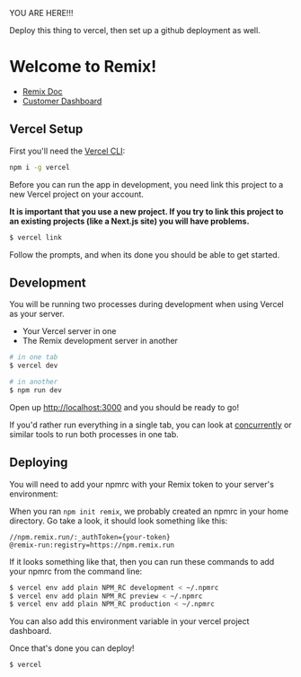 YOU ARE HERE!!!

Deploy this thing to vercel, then set up a github deployment as well.

# Welcome to Remix!

- [Remix Doc](https://docs.remix.run)
- [Customer Dashboard](https://remix.run/dashboard)

## Vercel Setup

First you'll need the [Vercel CLI](https://vercel.com/docs/cli):

```sh
npm i -g vercel
```

Before you can run the app in development, you need link this project to a new Vercel project on your account.

**It is important that you use a new project. If you try to link this project to an existing projects (like a Next.js site) you will have problems.**

```sh
$ vercel link
```

Follow the prompts, and when its done you should be able to get started.

## Development

You will be running two processes during development when using Vercel as your server.

- Your Vercel server in one
- The Remix development server in another

```sh
# in one tab
$ vercel dev

# in another
$ npm run dev
```

Open up [http://localhost:3000](http://localhost:3000) and you should be ready to go!

If you'd rather run everything in a single tab, you can look at [concurrently](https://npm.im/concurrently) or similar tools to run both processes in one tab.

## Deploying

You will need to add your npmrc with your Remix token to your server's environment:

When you ran `npm init remix`, we probably created an npmrc in your home directory. Go take a look, it should look something like this:

```
//npm.remix.run/:_authToken={your-token}
@remix-run:registry=https://npm.remix.run
```

If it looks something like that, then you can run these commands to add your npmrc from the command line:

```bash
$ vercel env add plain NPM_RC development < ~/.npmrc
$ vercel env add plain NPM_RC preview < ~/.npmrc
$ vercel env add plain NPM_RC production < ~/.npmrc
```

You can also add this environment variable in your vercel project dashboard.

Once that's done you can deploy!

```sh
$ vercel
```
